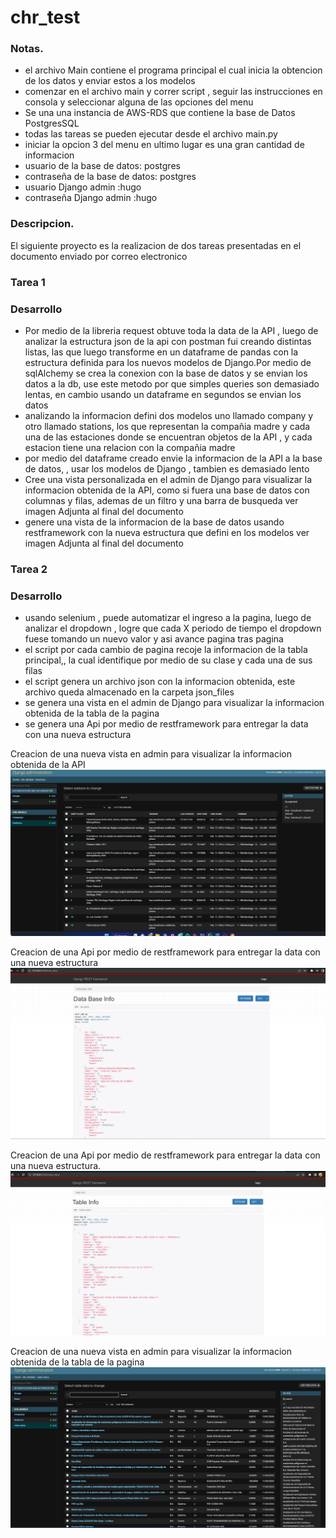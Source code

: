 # chr_test

### Notas.

- el archivo Main contiene el programa principal el cual inicia la obtencion de los datos y enviar estos a los modelos
- comenzar en el archivo main y correr script , seguir las instrucciones en consola y seleccionar alguna de las opciones del menu
- Se una una instancia de AWS-RDS que contiene la base de Datos PostgresSQL
- todas las tareas se pueden ejecutar desde el archivo main.py
- iniciar la opcion 3 del menu en ultimo lugar es una gran cantidad de informacion
- usuario de la base de datos: postgres
- contraseña de la base de datos: postgres
- usuario Django admin :hugo
- contraseña Django admin :hugo

### Descripcion.

El siguiente proyecto es la realizacion de dos tareas presentadas
en el documento enviado por correo electronico 



### Tarea 1

### Desarrollo
- Por medio de la libreria request obtuve toda la data de la API , luego de analizar la estructura json de la api con 
postman fui creando distintas listas, las que luego transforme en un dataframe de pandas con la estructura definida para 
los nuevos modelos de Django.Por medio de sqlAlchemy se crea la conexion con la base de datos y se envian los datos a la
db, use este metodo por que simples queries son demasiado lentas, en cambio usando un dataframe en segundos se envian los datos
- analizando la informacion defini dos modelos uno llamado company y otro llamado stations, los que representan la compañia madre
y cada una de las estaciones donde se encuentran objetos de la API , y cada estacion tiene una relacion con la compañia madre
- por medio del dataframe creado envie la informacion de la API a la base de datos, , usar los modelos de Django , tambien es demasiado lento 
- Cree una vista personalizada en el admin de Django para visualizar la informacion obtenida de la API, como si fuera una 
base de datos con columnas y filas, ademas de un filtro y una barra de busqueda
ver imagen Adjunta al final del documento
- genere una vista de la informacion de la base de datos usando restframework con la nueva estructura que defini en los modelos 
ver imagen Adjunta al final del documento

### Tarea 2

### Desarrollo
- usando selenium , puede automatizar el ingreso a la pagina, luego de analizar el dropdown , logre que cada X periodo de tiempo 
el dropdown fuese tomando un nuevo valor y asi avance pagina tras pagina
- el script por cada cambio de pagina recoje la informacion de la tabla principal,, la cual identifique por medio de su clase y cada una de sus filas
- el script genera un archivo json con la informacion obtenida, este archivo queda almacenado en la carpeta 
json_files
- se genera una vista en el admin de Django para visualizar la informacion obtenida de la tabla de la pagina
- se genera una Api por medio de restframework para entregar la data con una nueva estructura


Creacion de una nueva vista en admin para visualizar la informacion obtenida de la API
![img.png](img.png)

Creacion de una Api por medio de restframework para entregar la data con una nueva estructura
![img_1.png](img_1.png)

Creacion de una Api por medio de restframework para entregar la data con una nueva estructura.
![img_2.png](img_2.png)

Creacion de una nueva vista en admin para visualizar la informacion obtenida de la tabla de la pagina
![img_3.png](img_3.png)
